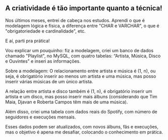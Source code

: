 ## **A criatividade é tão importante quanto a técnica!**

Nos últimos meses, entrei de cabeça nos estudos. Aprendi o que é modelagem lógica e física, a diferença entre "CHAR e VARCHAR", o que é "obrigatoriedade e cardinalidade", etc.

E aí, parti pra prática! 

Vou explicar um pouquinho: fiz a modelagem, criei um banco de dados chamado "Playlist", no MySQL, com quatro tabelas: “Artista, Música, Disco e Ouvintes" e inseri as informações. 

Sobre a modelagem: O relacionamento entre artista e música é (1, n), ou seja, é obrigatório inserir ao menos um artista e uma música, mas posso inserir várias músicas de um único artista. 

A relação entre artista e disco também é (1, n), é obrigatório inserir um artista e um disco, mas posso inserir mais álbuns (considerando que Tim Maia, Djavan e Roberta Campos têm mais de uma música). 

Além disso, criei uma tabela com dados reais do Spotify, com número de seguidores e execuções mensais.

Esses dados podem ser atualizados, com novos álbuns, fãs e execuções, mas o objetivo é apena me desafiar, colocando o conhecimento em prática. 